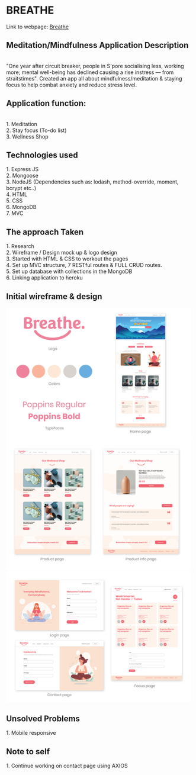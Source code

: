 <h1>BREATHE</h1>
Link to webpage: <a href="https://breathe-meditation.herokuapp.com/">Breathe</a>

<h2>Meditation/Mindfulness Application Description</h2><br>
"One year after circuit breaker, people in S'pore socialising less, working more; mental well-being has declined causing a rise instress — from straitstimes". Created an app all about mindfulness/meditation & staying focus to help combat anxiety and reduce stress level.

<h2>Application function:</h2><br>
1. Meditation<br>
2. Stay focus (To-do list)<br>
3. Wellness Shop<br>

<h2>Technologies used</h2>
1. Express JS<br>
2. Mongoose<br>
3. NodeJS (Dependencies such as: lodash, method-override, moment, bcrypt etc..) <br>
4. HTML<br>
5. CSS<br>
6. MongoDB<br>
7. MVC<br>

<h2>The approach Taken</h2>
1. Research<br>
2. Wireframe / Design mock up & logo design<br>
3. Started with HTML & CSS to workout the pages<br>
4. Set up MVC structure, 7 RESTful routes &  FULL CRUD routes.<br>
5. Set up database with collections in the MongoDB<br>
6. Linking application to heroku

<h2>Initial wireframe & design</h2>
<img src="public/assets/wireframe1.png" width="500">
<img src="public/assets/wireframe2.png" width="500">
<img src="public/assets/wireframe3.png" width="500">

<h2>Unsolved Problems</h2>
1. Mobile responsive<br>

<h2>Note to self</h2>
1. Continue working on contact page using AXIOS<br>





